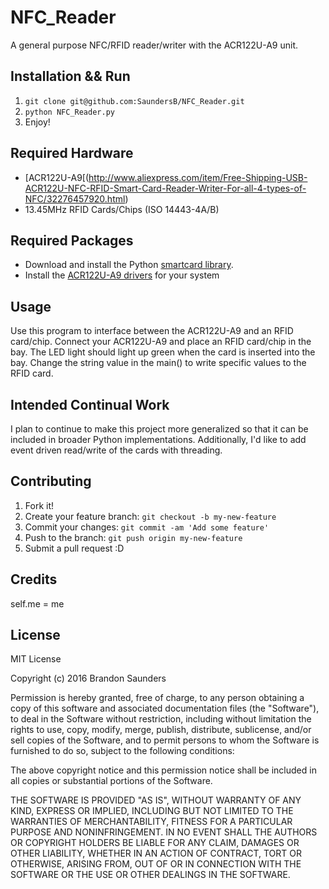 # NFC_Reader
A general purpose NFC/RFID reader/writer with the ACR122U-A9 unit. 


## Installation && Run
1. `git clone git@github.com:SaundersB/NFC_Reader.git`
2. `python NFC_Reader.py`
3. Enjoy!

## Required Hardware
* [ACR122U-A9[(http://www.aliexpress.com/item/Free-Shipping-USB-ACR122U-NFC-RFID-Smart-Card-Reader-Writer-For-all-4-types-of-NFC/32276457920.html)
* 13.45MHz RFID Cards/Chips (ISO 14443-4A/B)


## Required Packages
* Download and install the Python [smartcard library](https://sourceforge.net/projects/pyscard/files/pyscard/]).
* Install the [ACR122U-A9 drivers](http://www.acs.com.hk/en/driver/3/acr122u-usb-nfc-reader/) for your system

## Usage
Use this program to interface between the ACR122U-A9 and an RFID card/chip. Connect your ACR122U-A9 and place an RFID card/chip in the bay. The LED light should light up green when the card is inserted into the bay. Change the string value in the main() to write specific values to the RFID card. 

## Intended Continual Work
I plan to continue to make this project more generalized so that it can be included in broader Python implementations. Additionally, I'd like to add event driven read/write of the cards with threading. 

## Contributing

1. Fork it!
2. Create your feature branch: `git checkout -b my-new-feature`
3. Commit your changes: `git commit -am 'Add some feature'`
4. Push to the branch: `git push origin my-new-feature`
5. Submit a pull request :D

## Credits

self.me = me

## License

MIT License

Copyright (c) 2016 Brandon Saunders

Permission is hereby granted, free of charge, to any person obtaining a copy
of this software and associated documentation files (the "Software"), to deal
in the Software without restriction, including without limitation the rights
to use, copy, modify, merge, publish, distribute, sublicense, and/or sell
copies of the Software, and to permit persons to whom the Software is
furnished to do so, subject to the following conditions:

The above copyright notice and this permission notice shall be included in all
copies or substantial portions of the Software.

THE SOFTWARE IS PROVIDED "AS IS", WITHOUT WARRANTY OF ANY KIND, EXPRESS OR
IMPLIED, INCLUDING BUT NOT LIMITED TO THE WARRANTIES OF MERCHANTABILITY,
FITNESS FOR A PARTICULAR PURPOSE AND NONINFRINGEMENT. IN NO EVENT SHALL THE
AUTHORS OR COPYRIGHT HOLDERS BE LIABLE FOR ANY CLAIM, DAMAGES OR OTHER
LIABILITY, WHETHER IN AN ACTION OF CONTRACT, TORT OR OTHERWISE, ARISING FROM,
OUT OF OR IN CONNECTION WITH THE SOFTWARE OR THE USE OR OTHER DEALINGS IN THE
SOFTWARE.
